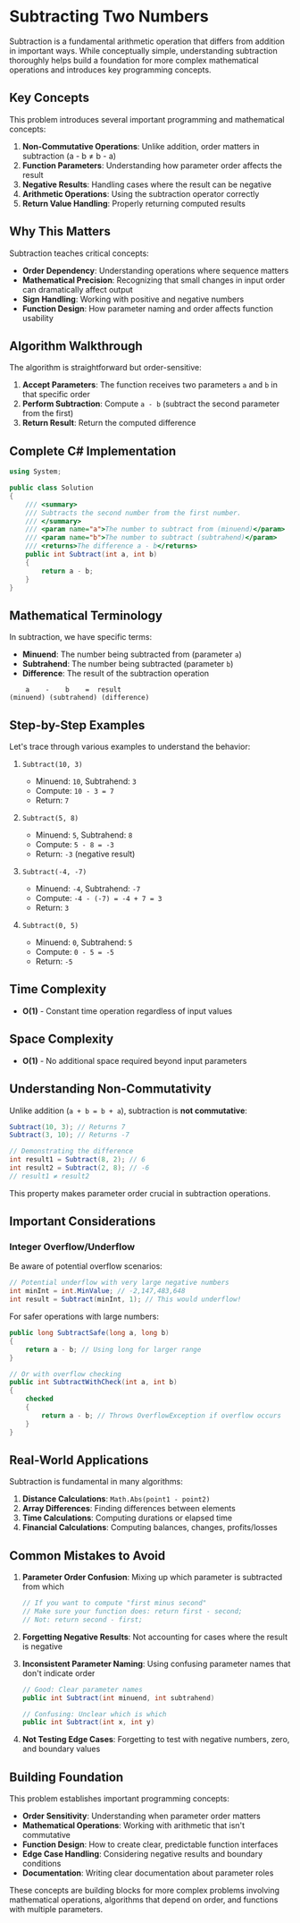 # Subtracting Two Numbers

Subtraction is a fundamental arithmetic operation that differs from addition in important ways. While conceptually simple, understanding subtraction thoroughly helps build a foundation for more complex mathematical operations and introduces key programming concepts.

## Key Concepts

This problem introduces several important programming and mathematical concepts:

1. **Non-Commutative Operations**: Unlike addition, order matters in subtraction (a - b ≠ b - a)
2. **Function Parameters**: Understanding how parameter order affects the result
3. **Negative Results**: Handling cases where the result can be negative
4. **Arithmetic Operations**: Using the subtraction operator correctly
5. **Return Value Handling**: Properly returning computed results

## Why This Matters

Subtraction teaches critical concepts:

- **Order Dependency**: Understanding operations where sequence matters
- **Mathematical Precision**: Recognizing that small changes in input order can dramatically affect output
- **Sign Handling**: Working with positive and negative numbers
- **Function Design**: How parameter naming and order affects function usability

## Algorithm Walkthrough

The algorithm is straightforward but order-sensitive:

1. **Accept Parameters**: The function receives two parameters `a` and `b` in that specific order
2. **Perform Subtraction**: Compute `a - b` (subtract the second parameter from the first)
3. **Return Result**: Return the computed difference

## Complete C# Implementation

```csharp
using System;

public class Solution
{
    /// <summary>
    /// Subtracts the second number from the first number.
    /// </summary>
    /// <param name="a">The number to subtract from (minuend)</param>
    /// <param name="b">The number to subtract (subtrahend)</param>
    /// <returns>The difference a - b</returns>
    public int Subtract(int a, int b)
    {
        return a - b;
    }
}
```

## Mathematical Terminology

In subtraction, we have specific terms:

- **Minuend**: The number being subtracted from (parameter `a`)
- **Subtrahend**: The number being subtracted (parameter `b`)
- **Difference**: The result of the subtraction operation

```
    a    -    b    =  result
(minuend) (subtrahend) (difference)
```

## Step-by-Step Examples

Let's trace through various examples to understand the behavior:

1. `Subtract(10, 3)`

   - Minuend: `10`, Subtrahend: `3`
   - Compute: `10 - 3 = 7`
   - Return: `7`

2. `Subtract(5, 8)`

   - Minuend: `5`, Subtrahend: `8`
   - Compute: `5 - 8 = -3`
   - Return: `-3` (negative result)

3. `Subtract(-4, -7)`

   - Minuend: `-4`, Subtrahend: `-7`
   - Compute: `-4 - (-7) = -4 + 7 = 3`
   - Return: `3`

4. `Subtract(0, 5)`
   - Minuend: `0`, Subtrahend: `5`
   - Compute: `0 - 5 = -5`
   - Return: `-5`

## Time Complexity

- **O(1)** - Constant time operation regardless of input values

## Space Complexity

- **O(1)** - No additional space required beyond input parameters

## Understanding Non-Commutativity

Unlike addition (`a + b = b + a`), subtraction is **not commutative**:

```csharp
Subtract(10, 3); // Returns 7
Subtract(3, 10); // Returns -7

// Demonstrating the difference
int result1 = Subtract(8, 2); // 6
int result2 = Subtract(2, 8); // -6
// result1 ≠ result2
```

This property makes parameter order crucial in subtraction operations.

## Important Considerations

### Integer Overflow/Underflow

Be aware of potential overflow scenarios:

```csharp
// Potential underflow with very large negative numbers
int minInt = int.MinValue; // -2,147,483,648
int result = Subtract(minInt, 1); // This would underflow!
```

For safer operations with large numbers:

```csharp
public long SubtractSafe(long a, long b)
{
    return a - b; // Using long for larger range
}

// Or with overflow checking
public int SubtractWithCheck(int a, int b)
{
    checked
    {
        return a - b; // Throws OverflowException if overflow occurs
    }
}
```

## Real-World Applications

Subtraction is fundamental in many algorithms:

1. **Distance Calculations**: `Math.Abs(point1 - point2)`
2. **Array Differences**: Finding differences between elements
3. **Time Calculations**: Computing durations or elapsed time
4. **Financial Calculations**: Computing balances, changes, profits/losses

## Common Mistakes to Avoid

1. **Parameter Order Confusion**: Mixing up which parameter is subtracted from which

   ```csharp
   // If you want to compute "first minus second"
   // Make sure your function does: return first - second;
   // Not: return second - first;
   ```

2. **Forgetting Negative Results**: Not accounting for cases where the result is negative

3. **Inconsistent Parameter Naming**: Using confusing parameter names that don't indicate order

   ```csharp
   // Good: Clear parameter names
   public int Subtract(int minuend, int subtrahend)

   // Confusing: Unclear which is which
   public int Subtract(int x, int y)
   ```

4. **Not Testing Edge Cases**: Forgetting to test with negative numbers, zero, and boundary values

## Building Foundation

This problem establishes important programming concepts:

- **Order Sensitivity**: Understanding when parameter order matters
- **Mathematical Operations**: Working with arithmetic that isn't commutative
- **Function Design**: How to create clear, predictable function interfaces
- **Edge Case Handling**: Considering negative results and boundary conditions
- **Documentation**: Writing clear documentation about parameter roles

These concepts are building blocks for more complex problems involving mathematical operations, algorithms that depend on order, and functions with multiple parameters.

